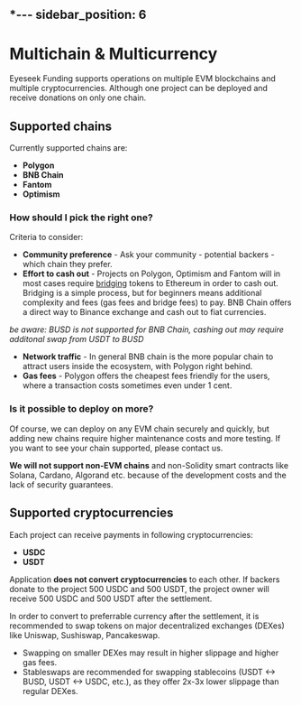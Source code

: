 *---
sidebar_position: 6
---

# Multichain & Multicurrency
Eyeseek Funding supports operations on multiple EVM blockchains and multiple cryptocurrencies. Although one project can be deployed and receive donations on only one chain.

## Supported chains 
Currently supported chains are:
- **Polygon**
- **BNB Chain**
- **Fantom**
- **Optimism**

### How should I pick the right one?
Criteria to consider:
- **Community preference** - Ask your community - potential backers - which chain they prefer. 
- **Effort to cash out** - Projects on Polygon, Optimism and Fantom will in most cases require [bridging](https://multichain.org) tokens to Ethereum in order to cash out. Bridging is a simple process, but for beginners means additional complexity and fees (gas fees and bridge fees) to pay. BNB Chain offers a direct way to Binance exchange and cash out to fiat currencies.

*be aware: BUSD is not supported for BNB Chain, cashing out may require additonal swap from USDT to BUSD*

- **Network traffic** - In general BNB chain is the more popular chain to attract users inside the ecosystem, with Polygon right behind.
- **Gas fees** - Polygon offers the cheapest fees friendly for the users, where a transaction costs sometimes even under 1 cent.

### Is it possible to deploy on more?
Of course, we can deploy on any EVM chain securely and quickly, but adding new chains require higher maintenance costs and more testing. If you want to see your chain supported, please contact us.

**We will not support non-EVM chains** and non-Solidity smart contracts like Solana, Cardano, Algorand etc. because of the development costs and the lack of security guarantees.

## Supported cryptocurrencies
Each project can receive payments in following cryptocurrencies:
- **USDC**
- **USDT**

Application **does not convert cryptocurrencies** to each other. If backers donate to the project 500 USDC and 500 USDT, the project owner will receive 500 USDC and 500 USDT after the settlement.

In order to convert to preferrable currency after the settlement, it is recommended to swap tokens on major decentralized exchanges (DEXes) like Uniswap, Sushiswap, Pancakeswap.
- Swapping on smaller DEXes may result in higher slippage and higher gas fees.
- Stableswaps are recommended for swapping stablecoins (USDT <-> BUSD, USDT <-> USDC, etc.), as they offer 2x-3x lower slippage than regular DEXes.






